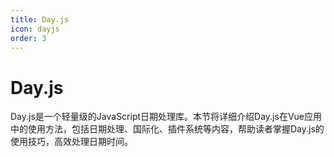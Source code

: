 ```yaml
---
title: Day.js
icon: dayjs
order: 3
---
```


# Day.js

Day.js是一个轻量级的JavaScript日期处理库。本节将详细介绍Day.js在Vue应用中的使用方法，包括日期处理、国际化、插件系统等内容，帮助读者掌握Day.js的使用技巧，高效处理日期时间。
